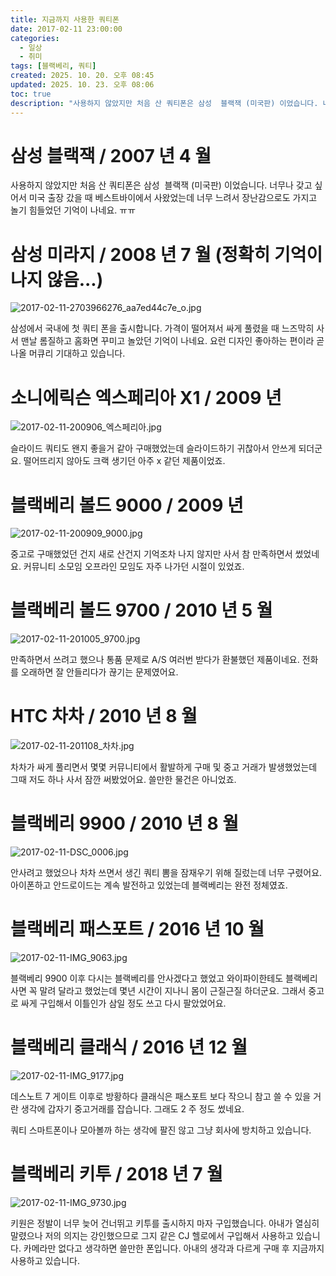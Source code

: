 ```yaml
---
title: 지금까지 사용한 쿼티폰
date: 2017-02-11 23:00:00
categories:
  - 일상
  - 취미
tags: [블랙베리, 쿼티]
created: 2025. 10. 20. 오후 08:45
updated: 2025. 10. 23. 오후 08:06
toc: true
description: "사용하지 않았지만 처음 산 쿼티폰은 삼성  블랙잭 (미국판) 이었습니다. 너무나 갖고 싶어서 미국 출장 갔을 때 베스트바이에서 사왔었는데 너무 느려서 장난감으로도 가지고 놀기 힘들었던 기억이 나네요. ㅠㅠ 삼성에서 국내에 첫 쿼티 폰을 출시합니다. 가격이 떨어져서 싸게 풀렸을 때 느즈막"
---
```


# 삼성 블랙잭 / 2007 년 4 월

사용하지 않았지만 처음 산 쿼티폰은 삼성  블랙잭 (미국판) 이었습니다. 너무나 갖고 싶어서 미국 출장 갔을 때 베스트바이에서 사왔었는데 너무 느려서 장난감으로도 가지고 놀기 힘들었던 기억이 나네요. ㅠㅠ

# 삼성 미라지 / 2008 년 7 월 (정확히 기억이 나지 않음...)

![2017-02-11-2703966276_aa7ed44c7e_o.jpg](assets/2017-02-11-2703966276_aa7ed44c7e_o.jpg)

삼성에서 국내에 첫 쿼티 폰을 출시합니다. 가격이 떨어져서 싸게 풀렸을 때 느즈막히 사서 맨날 롬질하고 홈화면 꾸미고 놀았던 기억이 나네요. 요런 디자인 좋아하는 편이라 곧 나올 머큐리 기대하고 있습니다.

# 소니에릭슨 엑스페리아 X1 / 2009 년

![2017-02-11-200906_엑스페리아.jpg](assets/2017-02-11-200906_엑스페리아.jpg)

슬라이드 쿼티도 왠지 좋을거 같아 구매했었는데 슬라이드하기 귀찮아서 안쓰게 되더군요. 떨어뜨리지 않아도 크랙 생기던 아주 x 같던 제품이었죠.

# 블랙베리 볼드 9000 / 2009 년

![2017-02-11-200909_9000.jpg](assets/2017-02-11-200909_9000.jpg)

중고로 구매했었던 건지 새로 산건지 기억조차 나지 않지만 사서 참 만족하면서 썼었네요. 커뮤니티 소모임 오프라인 모임도 자주 나가던 시절이 있었죠.

# 블랙베리 볼드 9700 / 2010 년 5 월

![2017-02-11-201005_9700.jpg](assets/2017-02-11-201005_9700.jpg)

만족하면서 쓰려고 했으나 통품 문제로 A/S 여러번 받다가 환불했던 제품이네요. 전화를 오래하면 잘 안들리다가 끊기는 문제였어요.

# HTC 차차 / 2010 년 8 월

![2017-02-11-201108_차차.jpg](assets/2017-02-11-201108_차차.jpg)

차차가 싸게 풀리면서 몇몇 커뮤니티에서 활발하게 구매 및 중고 거래가 발생했었는데 그때 저도 하나 사서 잠깐 써봤었어요. 쓸만한 물건은 아니었죠.

# 블랙베리 9900 / 2010 년 8 월

![2017-02-11-DSC_0006.jpg](assets/2017-02-11-DSC_0006.jpg)

안사려고 했었으나 차차 쓰면서 생긴 쿼티 뽐을 잠재우기 위해 질렀는데 너무 구렸어요. 아이폰하고 안드로이드는 계속 발전하고 있었는데 블랙베리는 완전 정체였죠.

# 블랙베리 패스포트 / 2016 년 10 월

![2017-02-11-IMG_9063.jpg](assets/2017-02-11-IMG_9063.jpg)

블랙베리 9900 이후 다시는 블랙베리를 안사겠다고 했었고 와이파이한테도 블랙베리 사면 꼭 말려 달라고 했었는데 몇년 시간이 지나니 몸이 근질근질 하더군요. 그래서 중고로 싸게 구입해서 이틀인가 삼일 정도 쓰고 다시 팔았었어요.

# 블랙베리 클래식 / 2016 년 12 월

![2017-02-11-IMG_9177.jpg](assets/2017-02-11-IMG_9177.jpg)

데스노트 7 게이트 이후로 방황하다 클래식은 패스포트 보다 작으니 참고 쓸 수 있을 거란 생각에 갑자기 중고거래를 잡습니다. 그래도 2 주 정도 썼네요.

쿼티 스마트폰이나 모아볼까 하는 생각에 팔진 않고 그냥 회사에 방치하고 있습니다.

# 블랙베리 키투 / 2018 년 7 월

![2017-02-11-IMG_9730.jpg](assets/2017-02-11-IMG_9730.jpg)

키원은 정발이 너무 늦어 건너뛰고 키투를 출시하지 마자 구입했습니다. 아내가 열심히 말렸으나 저의 의지는 강인했으므로 그지 같은 CJ 헬로에서 구입해서 사용하고 있습니다. 카메라만 없다고 생각하면 쓸만한 폰입니다. 아내의 생각과 다르게 구매 후 지금까지 사용하고 있습니다.
